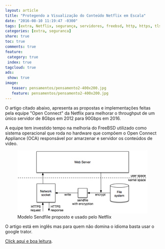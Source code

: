 ```yaml
---
layout: article
title: "Protegendo a Visualização do Conteúdo Netflix em Escala"
date: "2016-08-10 11:19:47 -0300"
tags: [extra, Netflix, segurança, servidores, freebsd, http, https, tls, aes]
categories: [extra, seguranca]
share: true
toc: true
comments: true
feature:
 category: true
 index: true
tagcloud: true
ads:
 show: true
image:
   teaser: pensamentos/pensamento2-400x200.jpg
   feature: pensamentos/pensamento2-400x200.jpg
---
```

O artigo citado abaixo, apresenta as propostas e implementações feitas pela equipe "Open Connect" da Netflix para melhorar o throughput de um único servidor de 8Gbps em 2012 para 90Gbps em 2016.

<!--more-->

A equipe tem investido tempo na melhoria do FreeBSD utilizado como sistema operacional que roda no hardware que compõem o Open Connect Appliance (OCA) responsável por amarzenar e servidor os conteúdos de video.

<figure>
<img alt="Netflix diagrama do modelo SendFile"
src="/images/extra/netflix/netflix-sendfile.png" />
<figcaption>Modelo Sendfile proposto e usado pelo Netflix</figcaption>
</figure>

O artigo está em inglês mas para quem não domina o idioma basta usar o google trator.

[Click aqui e boa leitura](http://techblog.netflix.com/2016/08/protecting-netflix-viewing-privacy-at.html).
